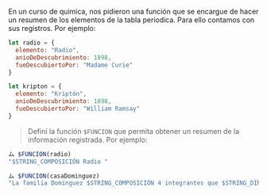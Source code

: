 En un curso de quimica, nos pidieron una función que se encargue de hacer un resumen de los elementos de la tabla periodica. Para ello contamos con sus registros. Por ejemplo:

```javascript
let radio = {
  elemento: "Radio",
  anioDeDescubrimiento: 1898,
  fueDescubiertoPor: "Madame Curie"
}

let kripton = {
  elemento: "Kriptón",
  anioDeDescubrimiento: 1898,
  fueDescubiertoPor: "William Ramsay"
}

```

> Definí la función `$FUNCION` que permita obtener un resumen de la información registrada. Por ejemplo:

```javascript
ム $FUNCION(radio)
"$STRING_COMPOSICIÓN Radio "

ム $FUNCION(casaDominguez)
"La familia Dominguez $STRING_COMPOSICIÓN 4 integrantes que $STRING_DIRECCION en Belgrano 350"
```